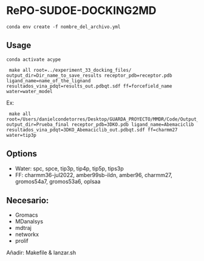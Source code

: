 # RePO-SUDOE-DOCKING2MD

```
conda env create -f nombre_del_archivo.yml
```

## Usage
```
conda activate acype
```

```
 make all root=../experiment_33_docking_files/ output_dir=Dir_name_to_save_results receptor_pdb=receptor.pdb ligand_name=name_of_the_lignand resultados_vina_pdqt=results_out.pdbqt.sdf ff=forcefield_name water=water_model
```

Ex:
```
 make all root=/Users/danielcondetorres/Desktop/GUARDA_PROYECTO/MMDR/Code/Output_Carlos/experiment_33_docking_files/ output_dir=Prueba_final receptor_pdb=3DKO.pdb ligand_name=Abemaciclib  resultados_vina_pdqt=3DKO_Abemaciclib_out.pdbqt.sdf ff=charmm27 water=tip3p
```
## Options
- Water: spc, spce, tip3p, tip4p, tip5p, tips3p
- FF:  charmm36-jul2022, amber99sb-ildn, amber96, charmm27, gromos54a7, gromos53a6, oplsaa

## Necesario:
- Gromacs
- MDanalsys
- mdtraj
- networkx
- prolif


Añadir:
Makefile & lanzar.sh

